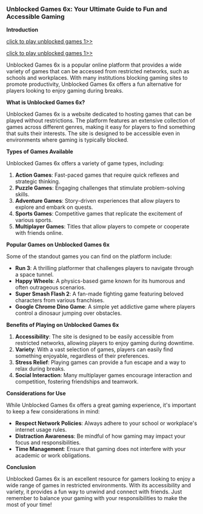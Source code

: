 ### Unblocked Games 6x: Your Ultimate Guide to Fun and Accessible Gaming

**Introduction**

<a href="https://lesson1.club/play/" title="unblocked games">click to play unblocked games 1>> </a>

<a href="https://classroom1.space/" title="unblocked games">click to play unblocked games 1>></a>



Unblocked Games 6x is a popular online platform that provides a wide variety of games that can be accessed from restricted networks, such as schools and workplaces. With many institutions blocking gaming sites to promote productivity, Unblocked Games 6x offers a fun alternative for players looking to enjoy gaming during breaks.

**What is Unblocked Games 6x?**

Unblocked Games 6x is a website dedicated to hosting games that can be played without restrictions. The platform features an extensive collection of games across different genres, making it easy for players to find something that suits their interests. The site is designed to be accessible even in environments where gaming is typically blocked.

**Types of Games Available**

Unblocked Games 6x offers a variety of game types, including:

1. **Action Games**: Fast-paced games that require quick reflexes and strategic thinking.
2. **Puzzle Games**: Engaging challenges that stimulate problem-solving skills.
3. **Adventure Games**: Story-driven experiences that allow players to explore and embark on quests.
4. **Sports Games**: Competitive games that replicate the excitement of various sports.
5. **Multiplayer Games**: Titles that allow players to compete or cooperate with friends online.

**Popular Games on Unblocked Games 6x**

Some of the standout games you can find on the platform include:

- **Run 3**: A thrilling platformer that challenges players to navigate through a space tunnel.
- **Happy Wheels**: A physics-based game known for its humorous and often outrageous scenarios.
- **Super Smash Flash 2**: A fan-made fighting game featuring beloved characters from various franchises.
- **Google Chrome Dino Game**: A simple yet addictive game where players control a dinosaur jumping over obstacles.

**Benefits of Playing on Unblocked Games 6x**

1. **Accessibility**: The site is designed to be easily accessible from restricted networks, allowing players to enjoy gaming during downtime.
2. **Variety**: With a vast selection of games, players can easily find something enjoyable, regardless of their preferences.
3. **Stress Relief**: Playing games can provide a fun escape and a way to relax during breaks.
4. **Social Interaction**: Many multiplayer games encourage interaction and competition, fostering friendships and teamwork.

**Considerations for Use**

While Unblocked Games 6x offers a great gaming experience, it's important to keep a few considerations in mind:

- **Respect Network Policies**: Always adhere to your school or workplace's internet usage rules.
- **Distraction Awareness**: Be mindful of how gaming may impact your focus and responsibilities.
- **Time Management**: Ensure that gaming does not interfere with your academic or work obligations.

**Conclusion**

Unblocked Games 6x is an excellent resource for gamers looking to enjoy a wide range of games in restricted environments. With its accessibility and variety, it provides a fun way to unwind and connect with friends. Just remember to balance your gaming with your responsibilities to make the most of your time!